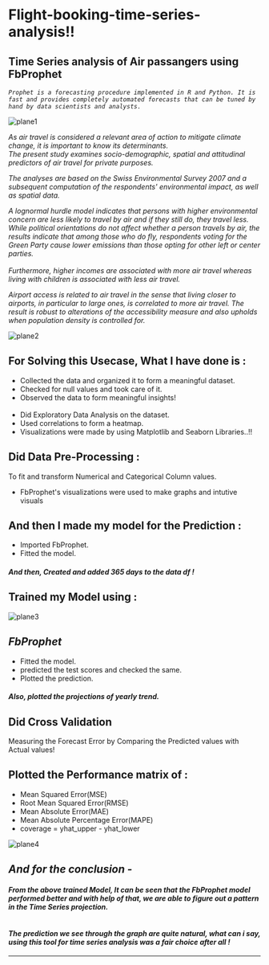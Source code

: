 # Flight-booking-time-series-analysis!! 
## Time Series analysis of Air passangers using FbProphet

_`Prophet is a forecasting procedure implemented in R and Python. It is fast and provides completely automated forecasts that can
be tuned by hand by data scientists and analysts.`_

![plane1](https://user-images.githubusercontent.com/73397927/151483176-32c7185e-f4df-4964-9d80-720d1c94390f.jpg)

_As air travel is considered a relevant area of action to mitigate climate change, it is important to know its determinants. <br> The present study examines socio-demographic, spatial and attitudinal predictors of air travel for private purposes._


_The analyses are based on the Swiss Environmental Survey 2007 and a subsequent computation of the respondents' environmental impact, as well as spatial data._

_A lognormal hurdle model indicates that persons with higher environmental concern are less likely to travel by air and if they still do, they travel less. While political orientations do not affect whether a person travels by air, the results indicate that among those who do fly, respondents voting for the Green Party cause lower emissions than those opting for other left or center parties. <br><br> Furthermore, higher incomes are associated with more air travel whereas living with children is associated with less air travel._


_Airport access is related to air travel in the sense that living closer to airports, in particular to large ones, is correlated to more air travel. The result is robust to alterations of the accessibility measure and also upholds when population density is controlled for._

![plane2](https://user-images.githubusercontent.com/73397927/151483201-1d25f92a-ee9a-46c7-be23-9a9ceb61995e.jpg)

## For Solving this Usecase, What I have done is :
- Collected the data and organized it to form a meaningful dataset.
- Checked for null values and took care of it.
- Observed the data to form meaningful insights!
<br><br>
- Did Exploratory Data Analysis on the dataset.
- Used correlations to form a heatmap.
- Visualizations were made by using Matplotlib and Seaborn Libraries..!!


## Did Data Pre-Processing :
To fit and transform Numerical and Categorical Column values.
- FbProphet's visualizations were used to make graphs and intutive visuals


## And then I made my model for the Prediction :
- Imported FbProphet.
- Fitted the model.


#### _And then, Created and added 365 days to the data df !_


## Trained my Model using :

![plane3](https://user-images.githubusercontent.com/73397927/151746536-6a0e57d1-0af6-465b-996e-486fec1fa886.jpg)

## _FbProphet_
- Fitted the model.
- predicted the test scores and checked the same.
- Plotted the prediction.

#### _Also, plotted the projections of yearly trend._

## Did Cross Validation
Measuring the Forecast Error by Comparing the Predicted values with Actual values!

## Plotted the Performance matrix of :
- Mean Squared Error(MSE)
- Root Mean Squared Error(RMSE)
- Mean Absolute Error(MAE)
- Mean Absolute Percentage Error(MAPE)
- coverage = yhat_upper - yhat_lower

![plane4](https://user-images.githubusercontent.com/73397927/152623700-0d998d75-5228-4b84-b5b1-973cec4166e9.jpg)

## _And for the conclusion -_
#### _From the above trained Model, It can be seen that the FbProphet model performed better and with help of that, we are able to figure out a pattern in the Time Series projection._
#### <br> _The prediction we see through the graph are quite natural, what can i say, using this tool for time series analysis was a fair choice after all !_

---
